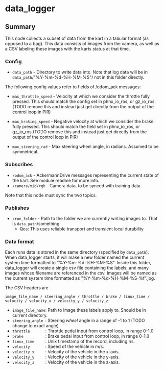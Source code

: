 # data_logger

## Summary

This node collects a subset of data from the kart in a tabular format (as opposed to a bag). This data
consists of images from the camera, as well as a CSV labeling these images with the karts status at that time.

### Config

- `data_path` - Directory to write data into. Note that log data will be in `data_path`/"%Y-%m-%d-%H-%M-%S"/ not in
  this folder directly.

The following config values refer to fields of /odom_ack messages:
- `max_throttle_speed` - Velocity at which we consider the throttle fully pressed. This should match the config set in
  phnx_io_ros, or gz_io_ros. (TODO remove this and instead just get directly from the output of the control loop in PIR)

- `max_braking_speed` - Negative velocity at which we consider the brake fully pressed. This should match the field set
  in
  phnx_io_ros, or gz_io_ros.(TODO remove this and instead just get directly from the output of the control loop in PIR)

- `max_steering_rad` - Max steering wheel angle, in radians. Assumed to be symmetrical.

### Subscribes

- `/odom_ack` - AckermannDrive messages representing the current state of the kart. See module readme for more info.
- `/camera/mid/rgb` - Camera data, to be synced with training data

Note that this node must sync the two topics.

### Publishes

- `/run_folder` - Path to the folder we are currently writing images to. That is `data_path`/something
    - Qos: This uses reliable transport and transient local durability

### Data format

Each runs data is stored in the same directory (specified by `data_path`). When data_logger starts, it will make a new
folder named the current system time formatted to "%Y-%m-%d-%H-%M-%S". Inside this folder, data_logger will create
a single csv file containing the labels, and many images whose filename are referenced in the csv. Images will be named
as the current system time formatted as "%Y-%m-%d-%H-%M-%S-%f".jpg.

The CSV headers are

```image_file_name / steering_angle / throttle / brake / linux_time / velocity / velocity_x / velocity_y / velocity_z```

- `image_file_name`: Path to image these labels apply to. Should be in current directory.
- `steering_angle `: Steering *wheel* angle in a range of -1 to 1 (TODO change to exact angle)
- `throttle       `: Throttle pedal input from control loop, in range 0-1.0
- `brake          `: Brake pedal input from control loop, in range 0-1.0
- `linux_time     `: Unix timestamp of the record, including ns.
- `velocity       `: Speed of the vehicle in m/s.
- `velocity_x     `: Velocity of the vehicle in the x-axis.
- `velocity_y     `: Velocity of the vehicle in the y-axis.
- `velocity_z     `: Velocity of the vehicle in the z-axis.